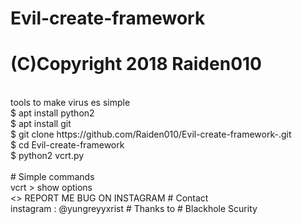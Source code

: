 # Evil-create-framework
# (C)Copyright 2018 Raiden010
<br>
tools to make virus es simple
<br>
$ apt install python2 
<br>
$ apt install git
<br>
$ git clone https://github.com/Raiden010/Evil-create-framework-.git
<br>
$ cd Evil-create-framework 
<br>
$ python2 vcrt.py
<br>
<br>
# Simple commands
<br> 
vcrt > show options 
<br>
<>
REPORT ME BUG ON INSTAGRAM 
# Contact
<br>
instagram : @yungreyyxrist
# Thanks to
# Blackhole Scurity
